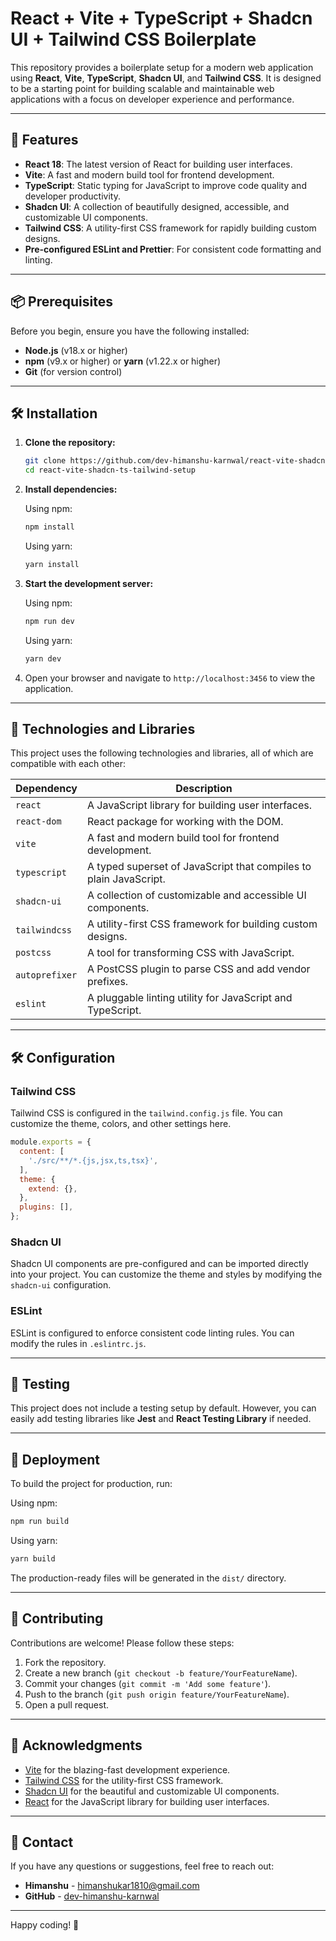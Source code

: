 # React + Vite + TypeScript + Shadcn UI + Tailwind CSS Boilerplate

This repository provides a boilerplate setup for a modern web application using **React**, **Vite**, **TypeScript**, **Shadcn UI**, and **Tailwind CSS**. It is designed to be a starting point for building scalable and maintainable web applications with a focus on developer experience and performance.

---

## 🚀 Features

- **React 18**: The latest version of React for building user interfaces.
- **Vite**: A fast and modern build tool for frontend development.
- **TypeScript**: Static typing for JavaScript to improve code quality and developer productivity.
- **Shadcn UI**: A collection of beautifully designed, accessible, and customizable UI components.
- **Tailwind CSS**: A utility-first CSS framework for rapidly building custom designs.
- **Pre-configured ESLint and Prettier**: For consistent code formatting and linting.

---

## 📦 Prerequisites

Before you begin, ensure you have the following installed:

- **Node.js** (v18.x or higher)
- **npm** (v9.x or higher) or **yarn** (v1.22.x or higher)
- **Git** (for version control)

---

## 🛠️ Installation

1. **Clone the repository:**

   ```bash
   git clone https://github.com/dev-himanshu-karnwal/react-vite-shadcn-ts-tailwind-setup.git
   cd react-vite-shadcn-ts-tailwind-setup
   ```

2. **Install dependencies:**

   Using npm:

   ```bash
   npm install
   ```

   Using yarn:

   ```bash
   yarn install
   ```

3. **Start the development server:**

   Using npm:

   ```bash
   npm run dev
   ```

   Using yarn:

   ```bash
   yarn dev
   ```

4. Open your browser and navigate to `http://localhost:3456` to view the application.

---

## 🧩 Technologies and Libraries

This project uses the following technologies and libraries, all of which are compatible with each other:

| Dependency          | Description                                                                 |
|---------------------|-----------------------------------------------------------------------------|
| `react`             | A JavaScript library for building user interfaces.                         |
| `react-dom`         | React package for working with the DOM.                                    |
| `vite`              | A fast and modern build tool for frontend development.                     |
| `typescript`        | A typed superset of JavaScript that compiles to plain JavaScript.          |
| `shadcn-ui`         | A collection of customizable and accessible UI components.                 |
| `tailwindcss`       | A utility-first CSS framework for building custom designs.                 |
| `postcss`           | A tool for transforming CSS with JavaScript.                               |
| `autoprefixer`      | A PostCSS plugin to parse CSS and add vendor prefixes.                     |
| `eslint`            | A pluggable linting utility for JavaScript and TypeScript.                 |

---

## 🛠️ Configuration

### Tailwind CSS

Tailwind CSS is configured in the `tailwind.config.js` file. You can customize the theme, colors, and other settings here.

```javascript
module.exports = {
  content: [
    './src/**/*.{js,jsx,ts,tsx}',
  ],
  theme: {
    extend: {},
  },
  plugins: [],
};
```

### Shadcn UI

Shadcn UI components are pre-configured and can be imported directly into your project. You can customize the theme and styles by modifying the `shadcn-ui` configuration.

### ESLint 

ESLint is configured to enforce consistent code linting rules. You can modify the rules in `.eslintrc.js`.

---

## 🧪 Testing

This project does not include a testing setup by default. However, you can easily add testing libraries like **Jest** and **React Testing Library** if needed.

---

## 🚀 Deployment

To build the project for production, run:

Using npm:

```bash
npm run build
```

Using yarn:

```bash
yarn build
```

The production-ready files will be generated in the `dist/` directory.

---

## 🤝 Contributing

Contributions are welcome! Please follow these steps:

1. Fork the repository.
2. Create a new branch (`git checkout -b feature/YourFeatureName`).
3. Commit your changes (`git commit -m 'Add some feature'`).
4. Push to the branch (`git push origin feature/YourFeatureName`).
5. Open a pull request.

---

## 🙏 Acknowledgments

- [Vite](https://vitejs.dev/) for the blazing-fast development experience.
- [Tailwind CSS](https://tailwindcss.com/) for the utility-first CSS framework.
- [Shadcn UI](https://ui.shadcn.com/) for the beautiful and customizable UI components.
- [React](https://reactjs.org/) for the JavaScript library for building user interfaces.

---

## 📧 Contact

If you have any questions or suggestions, feel free to reach out:

- **Himanshu** - [himanshukar1810@gmail.com](mailto:himanshukar1810@gmail.com)
- **GitHub** - [dev-himanshu-karnwal](https://github.com/dev-himanshu-karnwal)

---

Happy coding! 🚀
